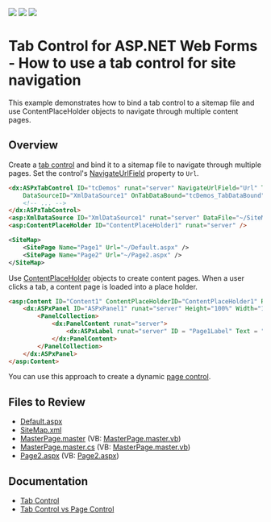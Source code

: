<!-- default badges list -->
![](https://img.shields.io/endpoint?url=https://codecentral.devexpress.com/api/v1/VersionRange/128565431/13.1.5%2B)
[![](https://img.shields.io/badge/Open_in_DevExpress_Support_Center-FF7200?style=flat-square&logo=DevExpress&logoColor=white)](https://supportcenter.devexpress.com/ticket/details/E1308)
[![](https://img.shields.io/badge/📖_How_to_use_DevExpress_Examples-e9f6fc?style=flat-square)](https://docs.devexpress.com/GeneralInformation/403183)
<!-- default badges end -->
# Tab Control for ASP.NET Web Forms - How to use a tab control for site navigation

This example demonstrates how to bind a tab control to a sitemap file and use ContentPlaceHolder objects to navigate through multiple content pages. 

## Overview

Create a [tab control](https://docs.devexpress.com/AspNet/DevExpress.Web.ASPxTabControl) and bind it to a sitemap file to navigate through multiple pages. Set the control's [NavigateUrlField](https://docs.devexpress.com/AspNet/DevExpress.Web.ASPxTabControl.NavigateUrlField) property to `Url`.

```aspx
<dx:ASPxTabControl ID="tcDemos" runat="server" NavigateUrlField="Url" TextField="Name" ClientInstanceName = "tcDemos"
    DataSourceID="XmlDataSource1" OnTabDataBound="tcDemos_TabDataBound" EnableClientSideAPI="True">
    <!-- ... -->
</dx:ASPxTabControl>
<asp:XmlDataSource ID="XmlDataSource1" runat="server" DataFile="~/SiteMap.xml" XPath="//SitePage" />
<asp:ContentPlaceHolder ID="ContentPlaceHolder1" runat="server" />
```

```xml
<SiteMap>
    <SitePage Name="Page1" Url="~/Default.aspx" />
    <SitePage Name="Page2" Url="~/Page2.aspx" />
</SiteMap>
```

Use [ContentPlaceHolder](https://learn.microsoft.com/en-us/dotnet/api/system.web.ui.webcontrols.contentplaceholder?view=netframework-4.8.1) objects to create content pages. When a user clicks a tab, a content page is loaded into a place holder.

```aspx
<asp:Content ID="Content1" ContentPlaceHolderID="ContentPlaceHolder1" Runat="Server">
    <dx:ASPxPanel ID="ASPxPanel1" runat="server" Height="100%" Width="100%" BackColor="Indigo">
        <PanelCollection>
            <dx:PanelContent runat="server">
                <dx:ASPxLabel runat="server" ID = "Page1Label" Text = "PAGE1" ForeColor="White" />
            </dx:PanelContent>
        </PanelCollection>
    </dx:ASPxPanel>
</asp:Content>
```

You can use this approach to create a dynamic [page control](https://docs.devexpress.com/AspNet/DevExpress.Web.ASPxPageControl).


## Files to Review

* [Default.aspx](./CS/WebSite14/Default.aspx)
* [SiteMap.xml](./CS/WebSite14/SiteMap.xml)
* [MasterPage.master](./CS/WebSite14/MasterPage.master) (VB: [MasterPage.master.vb](./VB/WebSite14/MasterPage.master.vb))
* [MasterPage.master.cs](./CS/WebSite14/MasterPage.master.cs) (VB: [MasterPage.master.vb](./VB/WebSite14/MasterPage.master.vb))
* [Page2.aspx](./CS/WebSite14/Page2.aspx) (VB: [Page2.aspx](./VB/WebSite14/Page2.aspx))

## Documentation

* [Tab Control](https://docs.devexpress.com/AspNet/DevExpress.Web.ASPxTabControl)
* [Tab Control vs Page Control](https://docs.devexpress.com/AspNet/14806/components/site-navigation-and-layout/page-control-and-tab-control/concepts/tab-control-vs-page-control)
